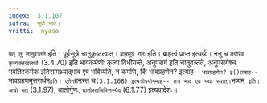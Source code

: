 ```yaml
---
index:  3.1.107
sutra:  भुवो भावे।
vritti:  nyasa
---
```


`यत् तु नानुवत्र्तते` इति। पूर्वसूत्रे चानुकृष्टत्वात्। `ब्राहृभूयं गतः` इति। ब्राहृत्वं प्राप्त इत्यर्थः। ननु च `तयोरेव कृत्यक्तखलर्थाः` (3.4.70) इति भावकर्मणोः कृत्वा विधीयन्ते, अनुपसर्ग इति चानुवत्र्तते, अनुपसर्गश्च भवतिरकर्मक इतिसामथ्र्याद्भाव एव भविष्यति, न कर्मणि, किं भावग्रहणेन? इत्याह-- `भावग्रहणेन? इ()तयाह-- `भावग्रहणमुत्तरार्थम्` इति। एतेन `हनस्त च` (3.1.108) इत्यत्रोपयोगमाह-- तत्र भाव एव यथा स्यात्। `भव्यम्` इति। अचो यत्` (3.1.97), धातोर्गुणः, `धातोस्तन्निमित्तस्यैव` (6.1.77) इत्यवादेशः॥
